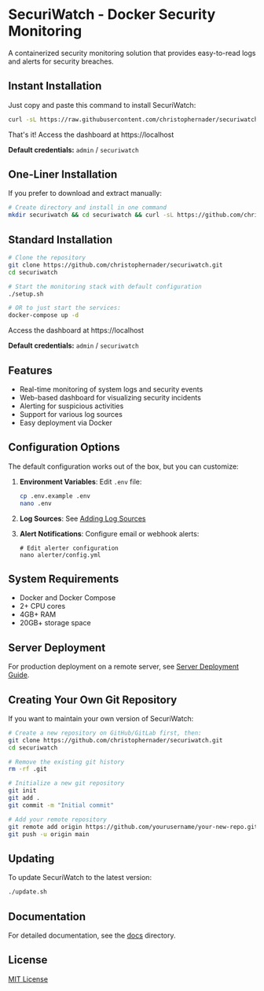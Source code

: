 # SecuriWatch - Docker Security Monitoring

A containerized security monitoring solution that provides easy-to-read logs and alerts for security breaches.

## Instant Installation

Just copy and paste this command to install SecuriWatch:

```bash
curl -sL https://raw.githubusercontent.com/christophernader/securiwatch/main/install.sh | bash
```

That's it! Access the dashboard at https://localhost

**Default credentials:** `admin` / `securiwatch`

## One-Liner Installation

If you prefer to download and extract manually:

```bash
# Create directory and install in one command
mkdir securiwatch && cd securiwatch && curl -sL https://github.com/christophernader/securiwatch/archive/refs/heads/main.tar.gz | tar -xzf - --strip-components 1 && ./setup.sh
```

## Standard Installation

```bash
# Clone the repository
git clone https://github.com/christophernader/securiwatch.git
cd securiwatch

# Start the monitoring stack with default configuration
./setup.sh

# OR to just start the services:
docker-compose up -d
```

Access the dashboard at https://localhost

**Default credentials:** `admin` / `securiwatch`

## Features

- Real-time monitoring of system logs and security events
- Web-based dashboard for visualizing security incidents
- Alerting for suspicious activities
- Support for various log sources
- Easy deployment via Docker

## Configuration Options

The default configuration works out of the box, but you can customize:

1. **Environment Variables**: Edit `.env` file:
   ```bash
   cp .env.example .env
   nano .env
   ```

2. **Log Sources**: See [Adding Log Sources](docs/adding-log-sources.md)

3. **Alert Notifications**: Configure email or webhook alerts:
   ```
   # Edit alerter configuration
   nano alerter/config.yml
   ```

## System Requirements

- Docker and Docker Compose 
- 2+ CPU cores
- 4GB+ RAM
- 20GB+ storage space

## Server Deployment

For production deployment on a remote server, see [Server Deployment Guide](docs/server-deployment.md).

## Creating Your Own Git Repository

If you want to maintain your own version of SecuriWatch:

```bash
# Create a new repository on GitHub/GitLab first, then:
git clone https://github.com/christophernader/securiwatch.git
cd securiwatch

# Remove the existing git history
rm -rf .git

# Initialize a new git repository
git init
git add .
git commit -m "Initial commit"

# Add your remote repository
git remote add origin https://github.com/yourusername/your-new-repo.git
git push -u origin main
```

## Updating

To update SecuriWatch to the latest version:

```bash
./update.sh
```

## Documentation

For detailed documentation, see the [docs](docs/) directory.

## License

[MIT License](LICENSE) 